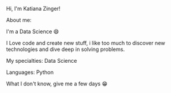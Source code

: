 Hi, I'm Katiana Zinger!

About me:

I'm a Data Science 😄

I Love code and create new stuff, i like too much to discover new technologies and dive deep in solving problems.

My specialties:  Data Science

Languages: Python

What I don't know, give me a few days 😁
